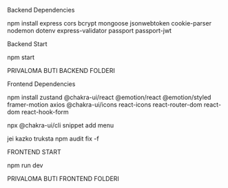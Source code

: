 Backend Dependencies

npm install express cors bcrypt mongoose jsonwebtoken cookie-parser nodemon dotenv express-validator passport passport-jwt

Backend Start

npm start

PRIVALOMA BUTI BACKEND FOLDERI

Frontend Dependencies

npm install zustand @chakra-ui/react @emotion/react @emotion/styled framer-motion axios @chakra-ui/icons react-icons react-router-dom react-dom react-hook-form

npx @chakra-ui/cli snippet add menu

jei kazko truksta
npm audit fix -f

FRONTEND START

npm run dev

PRIVALOMA BUTI FRONTEND FOLDERI


